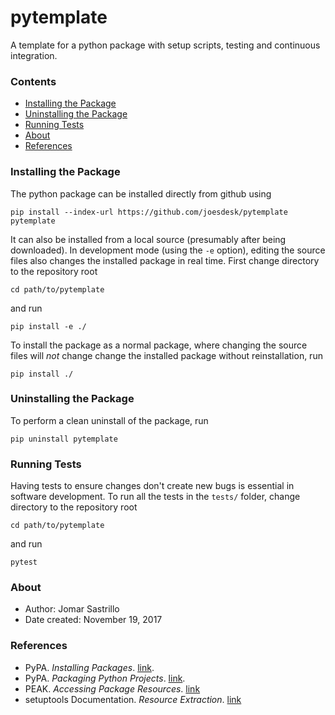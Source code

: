# pytemplate

A template for a python package with setup scripts, testing and continuous integration.

### Contents

* [Installing the Package](#installing-the-package)
* [Uninstalling the Package](#uninstalling-the-package)
* [Running Tests](#running-tests)
* [About](#about)
* [References](#references)

### Installing the Package

The python package can be installed directly from github using
```
pip install --index-url https://github.com/joesdesk/pytemplate pytemplate
```

It can also be installed from a local source (presumably after being downloaded). In development mode (using the `-e` option), editing the source files also changes the installed package in real time. First change directory to the repository root
```
cd path/to/pytemplate
```

and run
```
pip install -e ./
```

To install the package as a normal package, where changing the source files will _not_ change change the installed package without reinstallation, run
```
pip install ./
```

### Uninstalling the Package

To perform a clean uninstall of the package, run
```
pip uninstall pytemplate
```


### Running Tests

Having tests to ensure changes don't create new bugs is essential in software development.
To run all the tests in the `tests/` folder, change directory to the repository root
```
cd path/to/pytemplate
```
and run
```
pytest
```


### About

- Author: Jomar Sastrillo
- Date created: November 19, 2017


### References

* PyPA. _Installing Packages_. [link](https://packaging.python.org/tutorials/installing-packages/#installing-from-other-indexes).
* PyPA. _Packaging Python Projects_. [link](https://packaging.python.org/tutorials/packaging-projects/#uploading-your-project-to-pypi).
* PEAK. _Accessing Package Resources_. [link](https://setuptools.readthedocs.io/en/latest/pkg_resources.html#resource-extraction)
* setuptools Documentation. _Resource Extraction_. [link](https://setuptools.readthedocs.io/en/latest/pkg_resources.html#resource-extraction)

